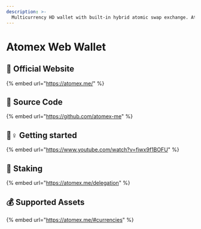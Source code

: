```yaml
---
description: >-
  Multicurrency HD wallet with built-in hybrid atomic swap exchange. Atomex allows users to securely and anonymously exchange different cryptocurrencies like Bitcoin, Ethereum, Litecoin, Tezos, USDT etc via your own wallet directly without any third-party.
---
```


# Atomex Web Wallet

## 🚀 Official Website

{% embed url="https://atomex.me/" %}

## 📑 Source Code

{% embed url="https://github.com/atomex-me" %}

## 🧙♀ Getting started

{% embed url="https://www.youtube.com/watch?v=fiwx9f1BOFU" %}

## 🥨 Staking

{% embed url="https://atomex.me/delegation" %}

## 💰 Supported Assets

{% embed url="https://atomex.me/#currencies" %}

